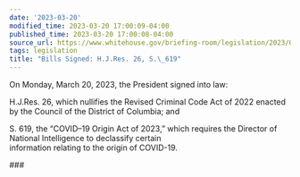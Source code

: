 ```yaml
---
date: '2023-03-20'
modified_time: 2023-03-20 17:00:09-04:00
published_time: 2023-03-20 17:00:08-04:00
source_url: https://www.whitehouse.gov/briefing-room/legislation/2023/03/20/bills-signed-h-j-res-26-s-619/
tags: legislation
title: "Bills Signed: H.J.Res. 26, S.\_619"
---
```

 
On Monday, March 20, 2023, the President signed into law:  
  
H.J.Res. 26, which nullifies the Revised Criminal Code Act of 2022
enacted by the Council of the District of Columbia; and  
  
S. 619, the “COVID–19 Origin Act of 2023,” which requires the Director
of National Intelligence to declassify certain  
information relating to the origin of COVID-19.

\###
